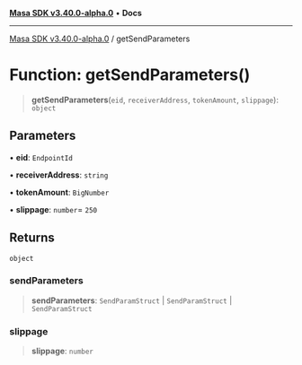 [**Masa SDK v3.40.0-alpha.0**](../README.md) • **Docs**

***

[Masa SDK v3.40.0-alpha.0](../globals.md) / getSendParameters

# Function: getSendParameters()

> **getSendParameters**(`eid`, `receiverAddress`, `tokenAmount`, `slippage`): `object`

## Parameters

• **eid**: `EndpointId`

• **receiverAddress**: `string`

• **tokenAmount**: `BigNumber`

• **slippage**: `number`= `250`

## Returns

`object`

### sendParameters

> **sendParameters**: `SendParamStruct` \| `SendParamStruct` \| `SendParamStruct`

### slippage

> **slippage**: `number`
